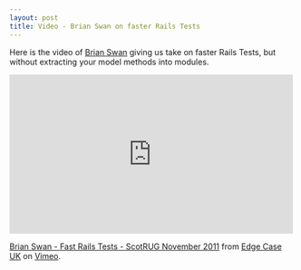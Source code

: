 ```yaml
---
layout: post
title: Video - Brian Swan on faster Rails Tests
---
```


Here is the video of [Brian Swan](http://twitter.com/bgswan) giving us take on faster Rails Tests, but without extracting your model methods into modules.

<iframe src="http://player.vimeo.com/video/32921506" width="500" height="281" frameborder="0">
</iframe>

[Brian Swan - Fast Rails Tests - ScotRUG November 2011](http://player.vimeo.com/video/32921506) from [Edge Case UK](http://vimeo.com/edgecaseuk) on [Vimeo](http://vimeo.com).
